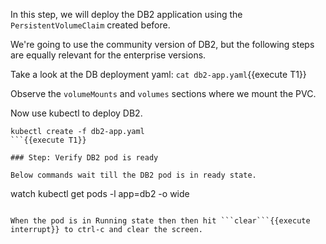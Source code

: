 In this step, we will deploy the DB2 application using the `PersistentVolumeClaim` created before.

We're going to use the community version of DB2, but the following steps are equally relevant for the enterprise versions.

Take a look at the DB deployment yaml:
```cat db2-app.yaml```{{execute T1}}

Observe the `volumeMounts` and `volumes` sections where we mount the PVC.

Now use kubectl to deploy DB2.
```
kubectl create -f db2-app.yaml
```{{execute T1}}

### Step: Verify DB2 pod is ready

Below commands wait till the DB2 pod is in ready state.
```
watch kubectl get pods -l app=db2 -o wide
```{{execute T1}}

When the pod is in Running state then then hit ```clear```{{execute interrupt}} to ctrl-c and clear the screen.